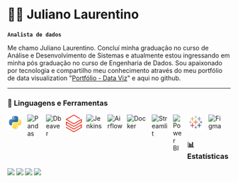 # 👨‍💻 Juliano Laurentino

**`Analista de dados`**

Me chamo Juliano Laurentino. Concluí minha graduação no curso de Análise e Desenvolvimento de Sistemas e atualmente estou ingressando em minha pós graduação no curso de Engenharia de Dados. Sou apaixonado por tecnologia e compartilho meu conhecimento através do meu portfólio de data visualization "[Portfólio - Data Viz](https://sites.google.com/view/portfoliojulianolaurentino/in%C3%ADcio)" e aqui no github. 

---

### 🤖 Linguagens e Ferramentas
<img 
    align="left" 
    alt="Python"
    title="Python" 
    width="35px" 
    style="padding-right: 10px;" 
    src="https://raw.githubusercontent.com/devicons/devicon/master/icons/python/python-original.svg"
/>
<img 
    align="left" 
    alt="Pandas"
    title="Pandas" 
    width="32px" 
    style="padding-right: 10px;" 
    src="https://cdn.jsdelivr.net/gh/devicons/devicon@latest/icons/pandas/pandas-original.svg"
/>
<img 
    align="left" 
    alt="Dbeaver"
    title="Dbeaver" 
    width="35px" 
    style="padding-right: 10px;" 
    src="https://cdn.jsdelivr.net/gh/devicons/devicon@latest/icons/dbeaver/dbeaver-original.svg"
/>
<img 
    align="left" 
    alt="Databricks"
    title="Databricks" 
    width="36px" 
    style="padding-right: 10px;" 
    src="https://github.com/julianolaurentino/databricks-logo/blob/main/databricks-icon-seeklogo.png"
/>
<img 
    align="left" 
    alt="Jenkins"
    title="Jenkins" 
    width="38px" 
    style="padding-right: 10px;" 
    src="https://cdn.jsdelivr.net/gh/devicons/devicon@latest/icons/jenkins/jenkins-original.svg"
/>
<img 
    align="left" 
    alt="Airflow"
    title="Airflow" 
    width="34px" 
    style="padding-right: 10px;" 
    src="https://cdn.jsdelivr.net/gh/devicons/devicon@latest/icons/apacheairflow/apacheairflow-original.svg"
/>
<img 
    align="left" 
    alt="Docker"
    title="Docker" 
    width="46px" 
    style="padding-right: 10px;" 
    src="https://cdn.jsdelivr.net/gh/devicons/devicon@latest/icons/docker/docker-original.svg"
/>
<img 
    align="left" 
    alt="Streamlit"
    title="Streamlit" 
    width="38px" 
    style="padding-right: 10px;" 
    src="https://cdn.jsdelivr.net/gh/devicons/devicon@latest/icons/streamlit/streamlit-original.svg"
/>
<img 
    align="left" 
    alt="Power BI"
    title="Power BI" 
    width="22px" 
    style="padding-right: 10px;" 
    src="https://github.com/microsoft/PowerBI-Icons/blob/main/SVG/Power-BI.svg?raw=true"
/>
<img
    align="left"
    alt="Tableau"
    title="Tableau"
    width="38px"
    style="padding-right: 10px;"
    src="https://github.com/julianolaurentino/tableau-png/blob/main/Untitled%20(1).png"
/>
<img 
    align="left" 
    alt="Figma"
    title="Figma" 
    width="30px" 
    style="padding-right: 10px;" 
    src="https://cdn.jsdelivr.net/gh/devicons/devicon@latest/icons/figma/figma-original.svg"
/>

<br/>
<br/>

### 📊 Estatísticas
<img src="https://github-profile-summary-cards.vercel.app/api/cards/stats?username=julianolaurentino&theme=highcontrast&v=1" width="250"/> <img src="https://github-profile-summary-cards.vercel.app/api/cards/repos-per-language?username=julianolaurentino&theme=highcontrast&v=1" width="250"/> <img src="https://github-readme-stats.vercel.app/api/top-langs/?username=julianolaurentino&theme=highcontrast&layout=compact&hide_border=true&v=1" width="315" /> <img src="https://github-profile-summary-cards.vercel.app/api/cards/profile-details?username=julianolaurentino&theme=highcontrast&v=1" width="824"/>
